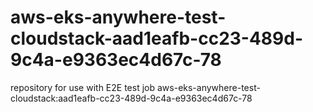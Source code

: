 # aws-eks-anywhere-test-cloudstack-aad1eafb-cc23-489d-9c4a-e9363ec4d67c-78
repository for use with E2E test job aws-eks-anywhere-test-cloudstack:aad1eafb-cc23-489d-9c4a-e9363ec4d67c-78
